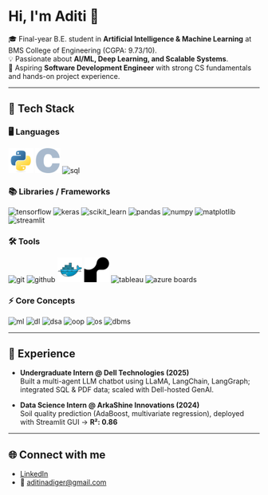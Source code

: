 <!--
**aditi-nadiger/aditi-nadiger** is a ✨ _special_ ✨ repository because its `README.md` (this file) appears on your GitHub profile.

Here are some ideas to get you started:

- 🔭 I’m currently working on ...
- 🌱 I’m currently learning ...
- 👯 I’m looking to collaborate on ...
- 🤔 I’m looking for help with ...
- 💬 Ask me about ...
- 📫 How to reach me: ...
- 😄 Pronouns: ...
- ⚡ Fun fact: ...
-->
# Hi, I'm Aditi 👋

🎓 Final-year B.E. student in **Artificial Intelligence & Machine Learning** at BMS College of Engineering (CGPA: 9.73/10).  
💡 Passionate about **AI/ML, Deep Learning, and Scalable Systems**.  
🚀 Aspiring **Software Development Engineer** with strong CS fundamentals and hands-on project experience.  

---

## 🔧 Tech Stack  

### 🖥️ Languages  
<p align="left">
  <img src="https://raw.githubusercontent.com/devicons/devicon/master/icons/python/python-original.svg" alt="python" width="50" height="50"/>
  <img src="https://raw.githubusercontent.com/devicons/devicon/master/icons/c/c-original.svg" alt="c" width="50" height="50"/>
  <img src="https://img.icons8.com/ios-filled/50/4479A1/sql.png" alt="sql" width="50" height="50"/>
</p>

### 📚 Libraries / Frameworks  
<p align="left">
  <img src="https://upload.wikimedia.org/wikipedia/commons/2/2d/Tensorflow_logo.svg" alt="tensorflow" width="50" height="50"/>
  <img src="https://upload.wikimedia.org/wikipedia/commons/a/ae/Keras_logo.svg" alt="keras" width="50" height="50"/>
  <img src="https://upload.wikimedia.org/wikipedia/commons/0/05/Scikit_learn_logo_small.svg" alt="scikit_learn" width="50" height="50"/>
  <img src="https://pandas.pydata.org/static/img/pandas_mark.svg" alt="pandas" width="50" height="50"/>
  <img src="https://upload.wikimedia.org/wikipedia/commons/1/1a/NumPy_logo.svg" alt="numpy" width="50" height="50"/>
  <img src="https://matplotlib.org/stable/_static/images/logo2.svg" alt="matplotlib" width="50" height="50"/>
  <img src="https://streamlit.io/images/brand/streamlit-mark-color.svg" alt="streamlit" width="50" height="50"/>
</p>

### 🛠️ Tools  
<p align="left">
  <img src="https://www.vectorlogo.zone/logos/git-scm/git-scm-icon.svg" alt="git" width="50" height="50"/>
  <img src="https://github.githubassets.com/images/modules/logos_page/GitHub-Mark.png" alt="github" width="50" height="50"/>
  <img src="https://raw.githubusercontent.com/devicons/devicon/master/icons/docker/docker-original.svg" alt="docker" width="50" height="50"/>
  <img src="https://raw.githubusercontent.com/simple-icons/simple-icons/develop/icons/render.svg" alt="render" width="50" height="50"/>
  <img src="https://cdn.worldvectorlogo.com/logos/tableau-software.svg" alt="tableau" width="50" height="50"/>
  <img src="https://upload.wikimedia.org/wikipedia/commons/f/fa/Microsoft_Azure.svg" alt="azure boards" width="50" height="50"/>
</p>

### ⚡ Core Concepts  
<p align="left">
  <img src="https://img.icons8.com/external-flaticons-lineal-color-flat-icons/64/external-machine-learning-robotics-flaticons-lineal-color-flat-icons.png" alt="ml" width="50" height="50"/>
  <img src="https://img.icons8.com/external-flaticons-lineal-color-flat-icons/64/external-deep-learning-robotics-flaticons-lineal-color-flat-icons.png" alt="dl" width="50" height="50"/>
  <img src="https://img.icons8.com/external-flaticons-lineal-color-flat-icons/64/external-coding-computer-science-flaticons-lineal-color-flat-icons.png" alt="dsa" width="50" height="50"/>
  <img src="https://img.icons8.com/external-bearicons-glyph-bearicons/64/external-OOP-programming-bearicons-glyph-bearicons.png" alt="oop" width="50" height="50"/>
  <img src="https://img.icons8.com/fluency/64/linux.png" alt="os" width="50" height="50"/>
  <img src="https://img.icons8.com/ios-filled/64/database.png" alt="dbms" width="50" height="50"/>
</p>

---

## 💼 Experience
- **Undergraduate Intern @ Dell Technologies (2025)**  
  Built a multi-agent LLM chatbot using LLaMA, LangChain, LangGraph; integrated SQL & PDF data; scaled with Dell-hosted GenAI.  

- **Data Science Intern @ ArkaShine Innovations (2024)**  
  Soil quality prediction (AdaBoost, multivariate regression), deployed with Streamlit GUI → **R²: 0.86**  


---

## 🌐 Connect with me
- [LinkedIn](https://www.linkedin.com/in/aditi-nadiger-2b2193244/)
- 📧 aditinadiger@gmail.com  
